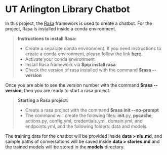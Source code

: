 # UT Arlington Library Chatbot


In this project, the [Rasa](https://rasa.com/docs/rasa/) framework is used to create a chatbot. For the project, Rasa is installed inside a conda environment. 

> **Instructions to install Rasa:**
> - Create a separate conda environment. If you need instructions to create a conda environment, please follow the link [here](https://docs.conda.io/projects/conda/en/latest/user-guide/overview.html).
> - Activate your conda environment
> - Install Rasa framework via **$pip install rasa**
> - Check the version of rasa installed with the command **$rasa --version**

Once you are able to see the version number with the command **$rasa --version**, then you are ready to start a rasa project.

> **Starting a Rasa project:**
> - Create a rasa project with the command **$rasa init --no-prompt**
> - The command will create the folowing files: __init__.py, __pycache__, actions.py, config.yml, credentials.yml, domain.yml, and endpoints.yml, and the following folders: data and models.

The training data for the chatbot will be provided inside **data > nlu.md**, and sample paths of conversations will be saved inside **data > stories.md** and the trained models will be stored in the **models** directory.
